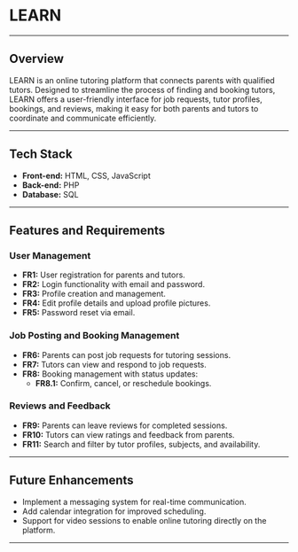 # LEARN 


---

## Overview
LEARN is an online tutoring platform that connects parents with qualified tutors. Designed to streamline the process of finding and booking tutors, LEARN offers a user-friendly interface for job requests, tutor profiles, bookings, and reviews, making it easy for both parents and tutors to coordinate and communicate efficiently.

---

## Tech Stack
- **Front-end:** HTML, CSS, JavaScript
- **Back-end:** PHP
- **Database:** SQL

---

## Features and Requirements

### User Management
- **FR1:** User registration for parents and tutors.
- **FR2:** Login functionality with email and password.
- **FR3:** Profile creation and management.
- **FR4:** Edit profile details and upload profile pictures.
- **FR5:** Password reset via email.

### Job Posting and Booking Management
- **FR6:** Parents can post job requests for tutoring sessions.
- **FR7:** Tutors can view and respond to job requests.
- **FR8:** Booking management with status updates:
  - **FR8.1:** Confirm, cancel, or reschedule bookings.
  
### Reviews and Feedback
- **FR9:** Parents can leave reviews for completed sessions.
- **FR10:** Tutors can view ratings and feedback from parents.
- **FR11:** Search and filter by tutor profiles, subjects, and availability.


---

## Future Enhancements
- Implement a messaging system for real-time communication.
- Add calendar integration for improved scheduling.
- Support for video sessions to enable online tutoring directly on the platform.

---
